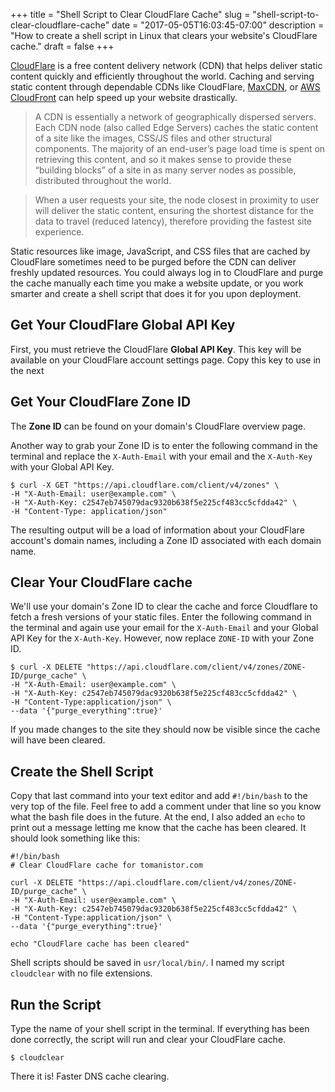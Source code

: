 +++
title = "Shell Script to Clear CloudFlare Cache"
slug = "shell-script-to-clear-cloudflare-cache"
date = "2017-05-05T16:03:45-07:00"
description = "How to create a shell script in Linux that clears your website's CloudFlare cache."
draft = false
+++

[CloudFlare](https://cloudflare.com) is a free content delivery network (CDN) that helps deliver static content quickly and efficiently throughout the world. Caching and serving static content through dependable CDNs like CloudFlare, [MaxCDN](https://maxcdn.com), or [AWS CloudFront](https://aws.amazon.com/cloudfront/) can help speed up your website drastically.

>A CDN is essentially a network of geographically dispersed servers. Each CDN node (also called Edge Servers) caches the static content of a site like the images, CSS/JS files and other structural components. The majority of an end-user’s page load time is spent on retrieving this content, and so it makes sense to provide these “building blocks” of a site in as many server nodes as possible, distributed throughout the world.

>When a user requests your site, the node closest in proximity to user will deliver the static content, ensuring the shortest distance for the data to travel (reduced latency), therefore providing the fastest site experience.

Static resources like image, JavaScript, and CSS files that are cached by CloudFlare sometimes need to be purged before the CDN can deliver freshly updated resources. You could always log in to CloudFlare and purge the cache manually each time you make a website update, or you work smarter and create a shell script that does it for you upon deployment.

## Get Your CloudFlare Global API Key
First, you must retrieve the CloudFlare **Global API Key**. This key will be available on your CloudFlare account settings page. Copy this key to use in the next

## Get Your CloudFlare Zone ID
The **Zone ID** can be found on your domain's CloudFlare overview page.

Another way to grab your Zone ID is to enter the following command in the terminal and replace the `X-Auth-Email` with your email and the `X-Auth-Key` with your Global API Key.

```console
$ curl -X GET "https://api.cloudflare.com/client/v4/zones" \
-H "X-Auth-Email: user@example.com" \
-H "X-Auth-Key: c2547eb745079dac9320b638f5e225cf483cc5cfdda42" \
-H "Content-Type: application/json"
```

The resulting output will be a load of information about your CloudFlare account's domain names, including a Zone ID associated with each domain name.

## Clear Your CloudFlare cache
We'll use your domain's Zone ID to clear the cache and force Cloudflare to fetch a fresh versions of your static files. Enter the following command in the terminal and again use your email for the `X-Auth-Email` and your Global API Key for the `X-Auth-Key`. However, now replace `ZONE-ID` with your Zone ID.

```console
$ curl -X DELETE "https://api.cloudflare.com/client/v4/zones/ZONE-ID/purge_cache" \
-H "X-Auth-Email: user@example.com" \
-H "X-Auth-Key: c2547eb745079dac9320b638f5e225cf483cc5cfdda42" \
-H "Content-Type:application/json" \
--data '{"purge_everything":true}'
```

If you made changes to the site they should now be visible since the cache will have been cleared.

## Create the Shell Script
Copy that last command into your text editor and add `#!/bin/bash` to the very top of the file. Feel free to add a comment under that line so you know what the bash file does in the future. At the end, I also added an `echo` to print out a message letting me know that the cache has been cleared. It should look something like this:

```console
#!/bin/bash
# Clear CloudFlare cache for tomanistor.com

curl -X DELETE "https://api.cloudflare.com/client/v4/zones/ZONE-ID/purge_cache" \
-H "X-Auth-Email: user@example.com" \
-H "X-Auth-Key: c2547eb745079dac9320b638f5e225cf483cc5cfdda42" \
-H "Content-Type:application/json" \
--data '{"purge_everything":true}'

echo "CloudFlare cache has been cleared"
```

Shell scripts should be saved in `usr/local/bin/`. I named my script `cloudclear` with no file extensions.

## Run the Script
Type the name of your shell script in the terminal. If everything has been done correctly, the script will run and clear your CloudFlare cache.

```console
$ cloudclear
```

There it is! Faster DNS cache clearing.
